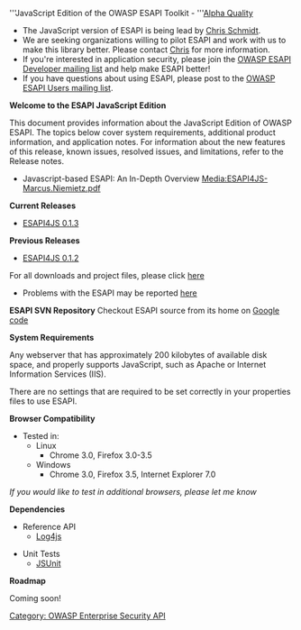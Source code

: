 '''JavaScript Edition of the OWASP ESAPI Toolkit - '''[Alpha
Quality](:Category:OWASP_Project_Assessment#Release_Quality_Tool_Criteria "wikilink")

  - The JavaScript version of ESAPI is being lead by [Chris
    Schmidt](User:Chris_Schmidt "wikilink").
  - We are seeking organizations willing to pilot ESAPI and work with us
    to make this library better. Please contact
    [Chris](mailto:chrisisbeef@gmail.com) for more information.
  - If you're interested in application security, please join the [OWASP
    ESAPI Developer mailing
    list](http://lists.owasp.org/mailman/listinfo/esapi-dev) and help
    make ESAPI better\!
  - If you have questions about using ESAPI, please post to the [OWASP
    ESAPI Users mailing
    list](http://lists.owasp.org/mailman/listinfo/esapi-user).


**Welcome to the ESAPI JavaScript Edition**

This document provides information about the JavaScript Edition of OWASP
ESAPI. The topics below cover system requirements, additional product
information, and application notes. For information about the new
features of this release, known issues, resolved issues, and
limitations, refer to the Release notes.

  - Javascript-based ESAPI: An In-Depth Overview
    [Media:ESAPI4JS-Marcus.Niemietz.pdf](Media:ESAPI4JS-Marcus.Niemietz.pdf "wikilink")


**Current Releases**

  - [ESAPI4JS 0.1.3](http://owasp-esapi-js.googlecode.com/files/esapi4js-0.1.3.zip)


**Previous Releases**

  - [ESAPI4JS 0.1.2](http://code.google.com/p/owasp-esapi-js/downloads/detail?name=esapi4js-0.1.2.zip)

For all downloads and project files, please click
[here](http://code.google.com/p/owasp-esapi-js/downloads/list)

  - Problems with the ESAPI may be reported
    [here](http://code.google.com/p/owasp-esapi-js/issues/list)


**ESAPI SVN Repository**
Checkout ESAPI source from its home on [Google
code](http://code.google.com/p/owasp-esapi-js/source/checkout)


**System Requirements**

Any webserver that has approximately 200 kilobytes of available disk
space, and properly supports JavaScript, such as Apache or Internet
Information Services (IIS).

There are no settings that are required to be set correctly in your
properties files to use ESAPI.


**Browser Compatibility**

  - Tested in:
      - Linux
          - Chrome 3.0, Firefox 3.0-3.5
      - Windows
          - Chrome 3.0, Firefox 3.5, Internet Explorer 7.0

*If you would like to test in additional browsers, please let me know*


**Dependencies**

  - Reference API
      - [Log4js](http://log4js.berlios.de)

<!-- end list -->

  - Unit Tests
      - [JSUnit](http://www.jsunit.net)


**Roadmap**

Coming soon\!

[Category: OWASP Enterprise Security
API](Category:_OWASP_Enterprise_Security_API "wikilink")
